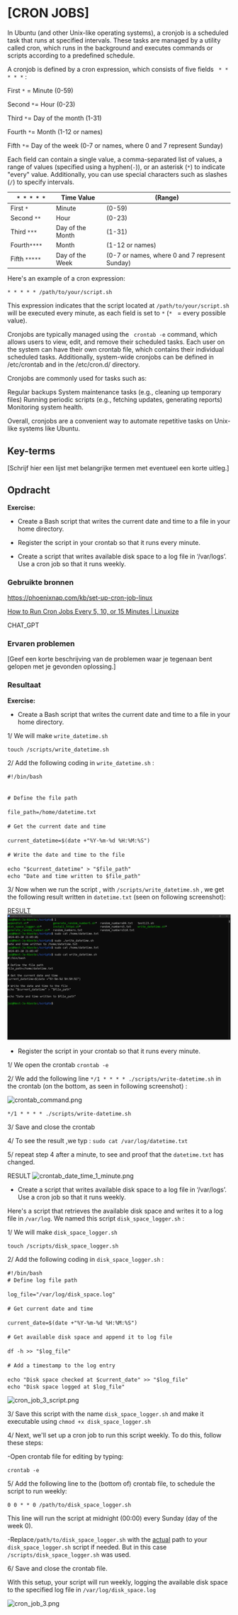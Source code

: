 # [CRON JOBS]

In Ubuntu (and other Unix-like operating systems), a cronjob is a scheduled task that runs at specified intervals. These tasks are managed by a utility called cron, which runs in the background and executes commands or scripts according to a predefined schedule.

A cronjob is defined by a cron expression, which consists of five fields `` * * * * *``  :

First `*` = Minute (0-59)

Second `*`= Hour (0-23)

Third `*`= Day of the month (1-31)

Fourth `*`= Month (1-12 or names)

Fifth `*`= Day of the week (0-7 or names, where 0 and 7 represent Sunday)

Each field can contain a single value, a comma-separated list of values, a range of values (specified using a hyphen(`-`)), or an asterisk (`*`) to indicate "every" value. Additionally, you can use special characters such as slashes (`/`) to specify intervals.

| `  * * * * *  ` | Time Value       | (Range)                                        |
| --------------- | ---------------- | ---------------------------------------------- |
| First `*`       | Minute           | (0-59)                                         |
| Second `**`     | Hour             | (0-23)                                         |
| Third `***`     | Day of the Month | (1-31)                                         |
| Fourth`****`    | Month            | (1-12 or names)                                |
| Fifth `*****`   | Day of the Week  | (0-7 or names, where 0 and 7 represent Sunday) |

Here's an example of a cron expression:

```
* * * * * /path/to/your/script.sh
```

   This expression indicates that the script located at ```/path/to/your/script.sh``` will be executed every minute, as each field is set to ``*`` (`*`   = every possible value).

Cronjobs are typically managed using the ``` crontab -e``` command, which allows users to view, edit, and remove their scheduled tasks. Each user on the system can have their own crontab file, which contains their individual scheduled tasks. Additionally, system-wide cronjobs can be defined in /etc/crontab and in the /etc/cron.d/ directory.

Cronjobs are commonly used for tasks such as:

Regular backups
System maintenance tasks (e.g., cleaning up temporary files)
Running periodic scripts (e.g., fetching updates, generating reports)
Monitoring system health.

Overall, cronjobs are a convenient way to automate repetitive tasks on Unix-like systems like Ubuntu.

## Key-terms

[Schrijf hier een lijst met belangrijke termen met eventueel een korte uitleg.]

## Opdracht

**Exercise:**

- Create a Bash script that writes the current date and time to a file in your home directory.

- Register the script in your crontab so that it runs every minute.

- Create a script that writes available disk space to a log file in ‘/var/logs’. Use a cron job so that it runs weekly.

### Gebruikte bronnen

https://phoenixnap.com/kb/set-up-cron-job-linux

[How to Run Cron Jobs Every 5, 10, or 15 Minutes | Linuxize](https://linuxize.com/post/cron-jobs-every-5-10-15-minutes/)

CHAT_GPT  

### Ervaren problemen

[Geef een korte beschrijving van de problemen waar je tegenaan bent gelopen met je gevonden oplossing.]

### Resultaat

**Exercise:**

- Create a Bash script that writes the current date and time to a file in your home directory.

1/ We will make `write_datetime.sh`

```
touch /scripts/write_datetime.sh
```

2/ Add the following coding in `write_datetime.sh` :

```
#!/bin/bash


# Define the file path

file_path=/home/datetime.txt

# Get the current date and time

current_datetime=$(date +"%Y-%m-%d %H:%M:%S")

# Write the date and time to the file

echo "$current_datetime" > "$file_path"
echo "Date and time written to $file_path"
```

3/ Now when we run the script , with `/scripts/write_datetime.sh` , we get the following result written in `datetime.txt` (seen on following screenshot):

<u>RESULT</u>
![script_current_date.png](script_current_date.png)

- Register the script in your crontab so that it runs every minute.

1/ We open the crontab
  ```crontab -e```

2/ We add the following line `*/1 * * * * ./scripts/write-datetime.sh` in the crontab (on the bottom, as seen in following screenshot)  :

![crontab_command.png](crontab_command.png)

```
*/1 * * * * ./scripts/write-datetime.sh
```

3/ Save and close the crontab

4/ To see the result ,we typ : `sudo cat /var/log/datetime.txt`

5/ repeat step 4 after a minute,  to see and proof that the `datetime.txt` has changed.

RESULT
![crontab_date_time_1_minute.png](crontab_date_time_1_minute.png)

- Create a script that writes available disk space to a log file in ‘/var/logs’. Use a cron job so that it runs weekly.

Here's a script that retrieves the available disk space and writes it to a log file in ``/var/log``. We named this script `disk_space_logger.sh` :

1/ We will make `disk_space_logger.sh`

```
touch /scripts/disk_space_logger.sh
```

2/ Add the following coding in `disk_space_logger.sh` :

```
#!/bin/bash
# Define log file path

log_file="/var/log/disk_space.log"

# Get current date and time

current_date=$(date +"%Y-%m-%d %H:%M:%S")

# Get available disk space and append it to log file

df -h >> "$log_file"

# Add a timestamp to the log entry

echo "Disk space checked at $current_date" >> "$log_file"
echo "Disk space logged at $log_file"
```

![cron_job_3_script.png](cron_job_3_script.png)

3/ Save this script with the name ``disk_space_logger.sh`` and make it executable using `chmod +x disk_space_logger.sh `

4/ Next, we'll set up a cron job to run this script weekly. To do this, follow these steps:

-Open  crontab file for editing by typing:

```
crontab -e
```

5/ Add the following line to the (bottom of) crontab file, to schedule the script to run weekly:

```
0 0 * * 0 /path/to/disk_space_logger.sh
```

This line will run the script at midnight (00:00) every Sunday (day of the week 0).

-Replace`/path/to/disk_space_logger.sh` with the <u>actual</u> path to your `disk_space_logger.sh` script if needed. But in this case `/scripts/disk_space_logger.sh` was used.

6/ Save and close the crontab file.

With this setup, your script will run weekly, logging the available disk space to the specified log file in `/var/log/disk_space.log`

![cron_job_3.png](cron_job_3.png)
